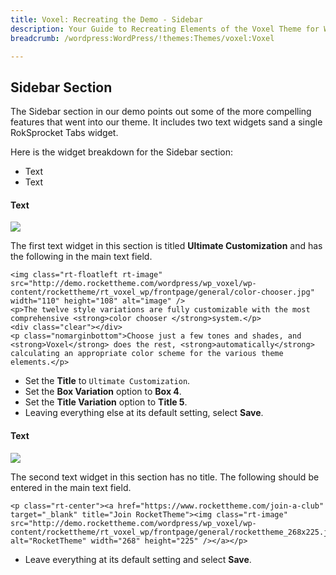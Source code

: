 ```yaml
---
title: Voxel: Recreating the Demo - Sidebar
description: Your Guide to Recreating Elements of the Voxel Theme for WordPress
breadcrumb: /wordpress:WordPress/!themes:Themes/voxel:Voxel

---
```


Sidebar Section
-----
The Sidebar section in our demo points out some of the more compelling features that went into our theme. It includes two text widgets sand a single RokSprocket Tabs widget.

Here is the widget breakdown for the Sidebar section:

* Text
* Text

#### Text
![][demo1]

The first text widget in this section is titled **Ultimate Customization** and has the following in the main text field.

~~~
<img class="rt-floatleft rt-image" src="http://demo.rockettheme.com/wordpress/wp_voxel/wp-content/rockettheme/rt_voxel_wp/frontpage/general/color-chooser.jpg" width="110" height="108" alt="image" />
<p>The twelve style variations are fully customizable with the most comprehensive <strong>color chooser </strong>system.</p>
<div class="clear"></div>
<p class="nomarginbottom">Choose just a few tones and shades, and <strong>Voxel</strong> does the rest, <strong>automatically</strong> calculating an appropriate color scheme for the various theme elements.</p>
~~~

* Set the **Title** to `Ultimate Customization`.
* Set the **Box Variation** option to **Box 4**.
* Set the **Title Variation** option to **Title 5**.
* Leaving everything else at its default setting, select **Save**.

#### Text
![][demo3]

The second text widget in this section has no title. The following should be entered in the main text field.

~~~
<p class="rt-center"><a href="https://www.rockettheme.com/join-a-club" target="_blank" title="Join RocketTheme"><img class="rt-image" src="http://demo.rockettheme.com/wordpress/wp_voxel/wp-content/rockettheme/rt_voxel_wp/frontpage/general/rockettheme_268x225.jpg" alt="RocketTheme" width="268" height="225" /></a></p>
~~~

* Leave everything at its default setting and select **Save**.

[demo1]: assets/demo_6.jpeg
[demo3]: assets/demo_7.jpeg
